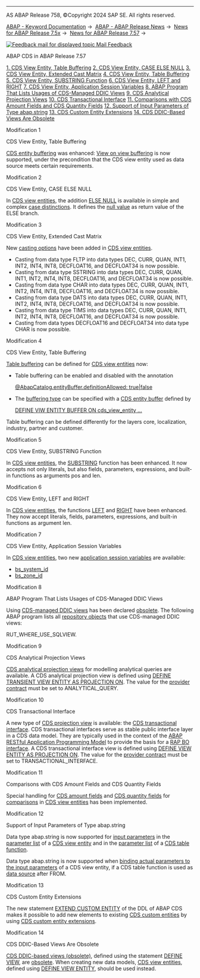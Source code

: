   

* * *

AS ABAP Release 758, ©Copyright 2024 SAP SE. All rights reserved.

[ABAP - Keyword Documentation](javascript:call_link\('abenabap.htm'\)) →  [ABAP - ABAP Release News](javascript:call_link\('abennews.htm'\)) →  [News for ABAP Release 7.5x](javascript:call_link\('abennews-75.htm'\)) →  [News for ABAP Release 7.57](javascript:call_link\('abennews-757.htm'\)) → 

 [![](Mail.gif?object=Mail.gif "Feedback mail for displayed topic") Mail Feedback](mailto:f1_help@sap.com?subject=Feedback%20on%20ABAP%20Documentation&body=Document:%20ABAP%20CDS%20in%20ABAP%20Release%207.57%2C%20ABENNEWS-757-ABAP_CDS%2C%20758%0D%0A%0D%0AError:%0D%0A%0D%0A%0D%0A%0D%0ASuggestion%20for%20improvement:)

ABAP CDS in ABAP Release 7.57

[1\. CDS View Entity, Table Buffering](#!ABAP_MODIFICATION_1@1@)
[2\. CDS View Entity, CASE ELSE NULL](#!ABAP_MODIFICATION_2@2@)
[3\. CDS View Entity, Extended Cast Matrix](#!ABAP_MODIFICATION_3@3@)
[4\. CDS View Entity, Table Buffering](#!ABAP_MODIFICATION_4@4@)
[5\. CDS View Entity, SUBSTRING Function](#!ABAP_MODIFICATION_5@5@)
[6\. CDS View Entity, LEFT and RIGHT](#!ABAP_MODIFICATION_6@6@)
[7\. CDS View Entity, Application Session Variables](#!ABAP_MODIFICATION_7@7@)
[8\. ABAP Program That Lists Usages of CDS-Managed DDIC Views](#!ABAP_MODIFICATION_8@8@)
[9\. CDS Analytical Projection Views](#!ABAP_MODIFICATION_9@9@)
[10\. CDS Transactional Interface](#!ABAP_MODIFICATION_10@10@)
[11\. Comparisons with CDS Amount Fields and CDS Quantity Fields](#!ABAP_MODIFICATION_11@11@)
[12\. Support of Input Parameters of Type abap.string](#!ABAP_MODIFICATION_12@12@)
[13\. CDS Custom Entity Extensions](#!ABAP_MODIFICATION_13@13@)
[14\. CDS DDIC-Based Views Are Obsolete](#!ABAP_MODIFICATION_14@14@)

Modification 1   

CDS View Entity, Table Buffering

[CDS entity buffering](javascript:call_link\('abencds_entity_buffer_glosry.htm'\) "Glossary Entry") was enhanced: [View on view buffering](javascript:call_link\('abencds_v2_view_buffering.htm'\)) is now supported, under the precondition that the CDS view entity used as data source meets certain requirements.

Modification 2   

CDS View Entity, CASE ELSE NULL

In [CDS view entities](javascript:call_link\('abencds_v2_view_glosry.htm'\) "Glossary Entry"), the addition [ELSE NULL](javascript:call_link\('abencds_case_expression_v2.htm'\)) is available in simple and complex [case distinctions](javascript:call_link\('abencds_case_expression_v2.htm'\)). It defines the [null value](javascript:call_link\('abennull_value_glosry.htm'\) "Glossary Entry") as return value of the ELSE branch.

Modification 3   

CDS View Entity, Extended Cast Matrix

New [casting options](javascript:call_link\('abencds_cast_expression_v2.htm'\)) have been added in [CDS view entities](javascript:call_link\('abencds_v2_view_glosry.htm'\) "Glossary Entry").

-   Casting from data type FLTP into data types DEC, CURR, QUAN, INT1, INT2, INT4, INT8, DECFLOAT16, and DECFLOAT34 is now possible.
-   Casting from data type SSTRING into data types DEC, CURR, QUAN, INT1, INT2, INT4, INT8, DECFLOAT16, and DECFLOAT34 is now possible.
-   Casting from data type CHAR into data types DEC, CURR, QUAN, INT1, INT2, INT4, INT8, DECFLOAT16, and DECFLOAT34 is now possible.
-   Casting from data type DATS into data types DEC, CURR, QUAN, INT1, INT2, INT4, INT8, DECFLOAT16, and DECFLOAT34 is now possible.
-   Casting from data type TIMS into data types DEC, CURR, QUAN, INT1, INT2, INT4, INT8, DECFLOAT16, and DECFLOAT34 is now possible.
-   Casting from data types DECFLOAT16 and DECFLOAT34 into data type CHAR is now possible.

Modification 4   

CDS View Entity, Table Buffering

[Table buffering](javascript:call_link\('abentable_buffering_glosry.htm'\) "Glossary Entry") can be defined for [CDS view entities](javascript:call_link\('abencds_v2_view_glosry.htm'\) "Glossary Entry") now:

-   Table buffering can be enabled and disabled with the annotation
    
    [@AbapCatalog.entityBuffer.definitionAllowed: true|false](javascript:call_link\('abencds_v2_view_buffering.htm'\))
    
-   The [buffering type](javascript:call_link\('abenbuffer_type.htm'\)) can be specified with a [CDS entity buffer](javascript:call_link\('abencds_entity_buffer_glosry.htm'\) "Glossary Entry") defined by
    
    [DEFINE VIW ENTITY BUFFER ON cds\_view\_entity ...](javascript:call_link\('abencds_define_view_entity_buffer.htm'\))
    

Table buffering can be defined differently for the layers core, localization, industry, partner and customer.

Modification 5   

CDS View Entity, SUBSTRING Function

In [CDS view entities](javascript:call_link\('abencds_v2_view_glosry.htm'\) "Glossary Entry"), the [SUBSTRING](javascript:call_link\('abencds_sql_functions_character_v2.htm'\)) function has been enhanced. It now accepts not only literals, but also fields, parameters, expressions, and built-in functions as arguments pos and len.

Modification 6   

CDS View Entity, LEFT and RIGHT

In [CDS view entities](javascript:call_link\('abencds_v2_view_glosry.htm'\) "Glossary Entry"), the functions [LEFT](javascript:call_link\('abencds_sql_functions_character_v2.htm'\)) and [RIGHT](javascript:call_link\('abencds_sql_functions_character_v2.htm'\)) have been enhanced. They now accept literals, fields, parameters, expressions, and built-in functions as argument len.

Modification 7   

CDS View Entity, Application Session Variables

In [CDS view entities](javascript:call_link\('abencds_v2_view_glosry.htm'\) "Glossary Entry"), two new [application session variables](javascript:call_link\('abencds_session_var_application_v2.htm'\)) are available:

-   [bs\_system\_id](javascript:call_link\('abencds_session_var_application_v2.htm'\))
-   [bs\_zone\_id](javascript:call_link\('abencds_session_var_application_v2.htm'\))

Modification 8   

ABAP Program That Lists Usages of CDS-Managed DDIC Views

Using [CDS-managed DDIC views](javascript:call_link\('abencds_mngdddic_view_glosry.htm'\) "Glossary Entry") has been declared [obsolete](javascript:call_link\('abencds_access_obsolete.htm'\)). The following ABAP program lists all [repository objects](javascript:call_link\('abenrepository_object_glosry.htm'\) "Glossary Entry") that use CDS-managed DDIC views:

RUT\_WHERE\_USE\_SQLVIEW.

Modification 9   

CDS Analytical Projection Views

[CDS analytical projection views](javascript:call_link\('abencds_analytical_query_apv.htm'\)) for modelling analytical queries are available. A CDS analytical projection view is defined using [DEFINE TRANSIENT VIEW ENTITY AS PROJECTION ON](javascript:call_link\('abencds_define_view_as_analytical.htm'\)). The value for the [provider contract](javascript:call_link\('abencds_pv_provider_contract.htm'\)) must be set to ANALYTICAL\_QUERY.

Modification 10   

CDS Transactional Interface

A new type of [CDS projection view](javascript:call_link\('abencds_projection_view_glosry.htm'\) "Glossary Entry") is available: the [CDS transactional interface](javascript:call_link\('abencds_trans_interface_glosry.htm'\) "Glossary Entry"). CDS transactional interfaces serve as stable public interface layer in a CDS data model. They are typically used in the context of the [ABAP RESTful Application Programming Model](javascript:call_link\('abenarap_glosry.htm'\) "Glossary Entry") to provide the basis for a [RAP BO interface](javascript:call_link\('abenrap_bo_interface_glosry.htm'\) "Glossary Entry"). A CDS transactional interface view is defined using [DEFINE VIEW ENTITY AS PROJECTION ON](javascript:call_link\('abencds_define_view_as_interface.htm'\)). The value for the [provider contract](javascript:call_link\('abencds_pv_provider_contract.htm'\)) must be set to TRANSACTIONAL\_INTERFACE.

Modification 11   

Comparisons with CDS Amount Fields and CDS Quantity Fields

Special handling for [CDS amount fields](javascript:call_link\('abencds_amount_field.htm'\)) and [CDS quantity fields](javascript:call_link\('abencds_quantity_field.htm'\)) for [comparisons](javascript:call_link\('abencds_cond_expr_types_v2.htm'\)) in [CDS view entities](javascript:call_link\('abencds_v2_view_glosry.htm'\) "Glossary Entry") has been implemented.

Modification 12   

Support of Input Parameters of Type abap.string

Data type abap.string is now supported for [input parameters](javascript:call_link\('abencds_f1_param.htm'\)) in the [parameter list](javascript:call_link\('abencds_parameter_list_v2.htm'\)) of a [CDS view entity](javascript:call_link\('abencds_v2_view_glosry.htm'\) "Glossary Entry") and in the [parameter list](javascript:call_link\('abencds_f1_func_parameter_list.htm'\)) of a [CDS table function](javascript:call_link\('abencds_table_function_glosry.htm'\) "Glossary Entry").

Data type abap.string is now supported when [binding actual parameters to the input parameters](javascript:call_link\('abencds_select_parameters_v2.htm'\)) of a CDS view entity, if a CDS table function is used as [data source](javascript:call_link\('abencds_data_source_v2.htm'\)) after FROM.

Modification 13   

CDS Custom Entity Extensions

The new statement [EXTEND CUSTOM ENTITY](javascript:call_link\('abencds_extend_custom_entity.htm'\)) of the DDL of ABAP CDS makes it possible to add new elements to existing [CDS custom entities](javascript:call_link\('abencds_custom_entity_glosry.htm'\) "Glossary Entry") by using [CDS custom entity extensions](javascript:call_link\('abencds_cus_entity_extend_glosry.htm'\) "Glossary Entry").

Modification 14   

CDS DDIC-Based Views Are Obsolete

[CDS DDIC-based views (obsolete)](javascript:call_link\('abencds_v1_view_glosry.htm'\) "Glossary Entry"), defined using the statement [DEFINE VIEW](javascript:call_link\('abencds_define_view_v1.htm'\)), are [obsolete](javascript:call_link\('abencds_v1_views.htm'\)). When creating new data models, [CDS view entities](javascript:call_link\('abencds_v2_view_glosry.htm'\) "Glossary Entry"), defined using [DEFINE VIEW ENTITY](javascript:call_link\('abencds_define_view_entity.htm'\)), should be used instead.